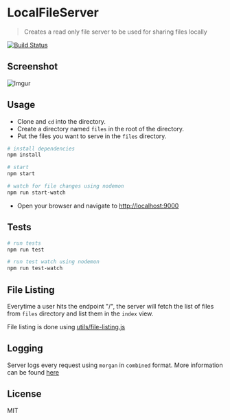 # LocalFileServer
> Creates a read only file server to be used for sharing files locally

[![Build Status](https://travis-ci.org/ShawonAshraf/LocalFileServer.svg?branch=master)](https://travis-ci.org/ShawonAshraf/LocalFileServer)

## Screenshot

![Imgur](https://i.imgur.com/yEr9dNd.png)

## Usage

- Clone and `cd` into the directory.
- Create a directory named `files` in the root of the directory.
- Put the files you want to serve in the `files` directory.

```bash
# install dependencies
npm install

# start
npm start

# watch for file changes using nodemon
npm run start-watch
```
- Open your browser and navigate to [http://localhost:9000](http://localhost:9000)

## Tests

```bash
# run tests
npm run test

# run test watch using nodemon
npm run test-watch
```

## File Listing
Everytime a user hits the endpoint "/", the server will fetch the list of files from `files` directory and list them in the `index` view.

File listing is done using [utils/file-listing.js](utils/file-listing.js)

## Logging
Server logs every request using `morgan` in `combined` format. More information can be found [here](https://github.com/expressjs/morgan#combined)

## License
MIT

